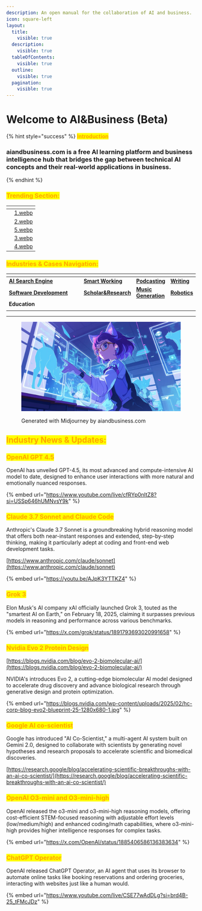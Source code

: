 ```yaml
---
description: An open manual for the collaboration of AI and business.
icon: square-left
layout:
  title:
    visible: true
  description:
    visible: true
  tableOfContents:
    visible: true
  outline:
    visible: true
  pagination:
    visible: true
---
```


# Welcome to AI\&Business (Beta)

{% hint style="success" %}
<mark style="color:orange;">**Introduction**</mark>

### **aiandbusiness.com is a free AI learning platform and business intelligence hub that bridges the gap between technical AI concepts and their real-world applications in business.**
{% endhint %}

### <mark style="color:orange;">Trending Section:</mark>

<table data-view="cards"><thead><tr><th></th><th data-hidden data-card-cover data-type="files"></th></tr></thead><tbody><tr><td></td><td><a href=".gitbook/assets/1.webp">1.webp</a></td></tr><tr><td></td><td><a href=".gitbook/assets/2.webp">2.webp</a></td></tr><tr><td></td><td><a href=".gitbook/assets/5.webp">5.webp</a></td></tr><tr><td></td><td><a href=".gitbook/assets/3.webp">3.webp</a></td></tr><tr><td></td><td><a href=".gitbook/assets/4.webp">4.webp</a></td></tr></tbody></table>

### <mark style="color:orange;">Industries & Cases Navigation:</mark>

<table data-header-hidden><thead><tr><th width="223"></th><th></th><th></th><th></th></tr></thead><tbody><tr><td><a href="industries-and-cases/ai-search-engine/"><strong>AI Search Engine</strong></a></td><td><a href="industries-and-cases/smart-working/"><strong>Smart Working</strong></a></td><td><a href="industries-and-cases/podcasting/"><strong>Podcasting</strong></a></td><td><a href="industries-and-cases/writing/"><strong>Writing</strong></a></td></tr><tr><td><a href="industries-and-cases/software-development-tools-assistants-agents/"><strong>Software Development</strong></a></td><td><a href="industries-and-cases/scholar-and-research/"><strong>Scholar&#x26;Research</strong></a></td><td><a href="sound-and-music/music-generation/"><strong>Music Generation</strong></a></td><td><a href="industries-and-cases/robotics-embodied-intelligence/"><strong>Robotics</strong></a></td></tr><tr><td><strong>Education</strong></td><td></td><td></td><td></td></tr><tr><td></td><td></td><td></td><td></td></tr></tbody></table>

***

<figure><img src=".gitbook/assets/AIandBusiness (1).webp" alt=""><figcaption><p>Generated with Midjourney by aiandbusiness.com</p></figcaption></figure>

## <mark style="color:orange;">**Industry News & Updates:**</mark>

### <mark style="color:orange;">**OpenAI GPT 4.5**</mark>

​OpenAI has unveiled GPT-4.5, its most advanced and compute-intensive AI model to date, designed to enhance user interactions with more natural and emotionally nuanced responses.

{% embed url="https://www.youtube.com/live/cfRYp0nItZ8?si=USSp646hUMNvsY9k" %}

### <mark style="color:orange;">Claude 3.7 Sonnet and Claude Code</mark>

Anthropic's Claude 3.7 Sonnet is a groundbreaking hybrid reasoning model that offers both near-instant responses and extended, step-by-step thinking, making it particularly adept at coding and front-end web development tasks.

[https://www.anthropic.com/claude/sonnet](https://www.anthropic.com/claude/sonnet)

{% embed url="https://youtu.be/AJpK3YTTKZ4" %}

### <mark style="color:orange;">**Grok 3**</mark>

Elon Musk's AI company xAI officially launched Grok 3, touted as the "smartest AI on Earth," on February 18, 2025, claiming it surpasses previous models in reasoning and performance across various benchmarks.

{% embed url="https://x.com/grok/status/1891793693020991658" %}

### <mark style="color:orange;">Nvidia Evo 2 Protein Design</mark>

[https://blogs.nvidia.com/blog/evo-2-biomolecular-ai/](https://blogs.nvidia.com/blog/evo-2-biomolecular-ai/)

NVIDIA's introduces Evo 2, a cutting-edge biomolecular AI model designed to accelerate drug discovery and advance biological research through generative design and protein optimization.

{% embed url="https://blogs.nvidia.com/wp-content/uploads/2025/02/hc-corp-blog-evo2-blueprint-25-1280x680-1.jpg" %}

### <mark style="color:orange;">Google AI co-scientist</mark>

Google has introduced "AI Co-Scientist," a multi-agent AI system built on Gemini 2.0, designed to collaborate with scientists by generating novel hypotheses and research proposals to accelerate scientific and biomedical discoveries.

[https://research.google/blog/accelerating-scientific-breakthroughs-with-an-ai-co-scientist/](https://research.google/blog/accelerating-scientific-breakthroughs-with-an-ai-co-scientist/)

### <mark style="color:orange;">**OpenAI O3-mini and O3-mini-high**</mark>

OpenAI released the o3-mini and o3-mini-high reasoning models, offering cost-efficient STEM-focused reasoning with adjustable effort levels (low/medium/high) and enhanced coding/math capabilities, where o3-mini-high provides higher intelligence responses for complex tasks.

{% embed url="https://x.com/OpenAI/status/1885406586136383634" %}

### <mark style="color:orange;">**ChatGPT Operator**</mark>

OpenAI released ChatGPT Operator, an AI agent that uses its browser to automate online tasks like booking reservations and ordering groceries, interacting with websites just like a human would.

{% embed url="https://www.youtube.com/live/CSE77wAdDLg?si=brd4B-25_tFMcJDz" %}





